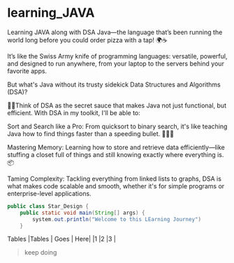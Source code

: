 ﻿# learning_JAVA
 
Learning JAVA along with DSA
Java—the language that’s been running the world long before you could order pizza with a tap! 🌍☕

It’s like the Swiss Army knife of programming languages: versatile, powerful, and designed to run anywhere, from your laptop to the servers behind your favorite apps.

But what's Java without its trusty sidekick Data Structures and Algorithms (DSA)? 

🦸‍♂️Think of DSA as the secret sauce that makes Java not just functional, but efficient. With DSA in my toolkit, I'll be able to:


Sort and Search like a Pro: From quicksort to binary search, it's like teaching Java how to find things faster than a speeding bullet. 🏃‍♂️💨

Mastering Memory: Learning how to store and retrieve data efficiently—like stuffing a closet full of things and still knowing exactly where everything is. 📦

Taming Complexity: Tackling everything from linked lists to graphs, DSA is what makes code scalable and smooth, whether it's for simple programs or enterprise-level applications.



```java
public class Star_Design {
    public static void main(String[] args) {
        system.out.println("Welcome to this LEarning Journey")
    }

```

Tables
|Tables | Goes | Here|
|1      |2     |3    |

>keep doing 

